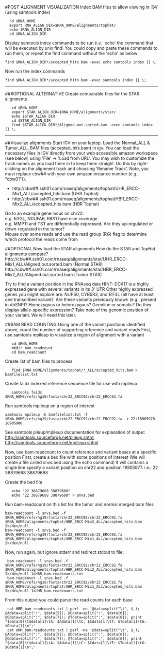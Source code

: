 #POST-ALIGNMENT VISUALIZATION
Index BAM files to allow viewing in IGV (using samtools index)

      cd $RNA_HOME
      export RNA_ALIGN_DIR=$RNA_HOME/alignments/tophat/
      echo $RNA_ALIGN_DIR
      cd $RNA_ALIGN_DIR
	
Display samtools index commands to be run (i.e. 'echo' the command that will be executed by unix find)
You could copy and paste these commands to run them, or repeat the find command without the 'echo' as below

    find $RNA_ALIGN_DIR*/accepted_hits.bam -exec echo samtools index {} \;
	        
Now run the index commands

    find $RNA_ALIGN_DIR*/accepted_hits.bam -exec samtools index {} \;

---
###OPTIONAL ALTERNATIVE
Create comparable files for the STAR alignments

       cd $RNA_HOME
       export STAR_ALIGN_DIR=$RNA_HOME/alignments/star/
       echo $STAR_ALIGN_DIR
       cd $STAR_ALIGN_DIR
       find $STAR_ALIGN_DIR*/Aligned.out.sorted.bam -exec samtools index {} \;
---

##Visualize alignments
Start IGV on your laptop. Load the Normal_ALL & Tumor_ALL, BAM files (accepted_hits.bam) in igv. You can load the necessary files in IGV directly from your web accessible amazon workspace (see below) using 'File' -> 'Load from URL'. You may wish to customize the track names as you load them in to keep them straight. Do this by right-clicking on the alignment track and choosing 'Rename Track'. Note, you must replace cbw## with your own amazon instance number (e.g., "cbw01")).
* http://cbw##.ssh01.com/rnaseq/alignments/tophat/UHR_ERCC-Mix1_ALL/accepted_hits.bam (UHR Tophat)
* http://cbw##.ssh01.com/rnaseq/alignments/tophat/HBR_ERCC-Mix2_ALL/accepted_hits.bam (HBR Tophat)

Go to an example gene locus on chr22:  
e.g. EIF3L, NDUFA6, RBX1 have nice coverage  
e.g. MMP11 and TST are differentially expressed. Are they up-regulated or down-regulated in the tumor?  
Mouse over some reads and use the read group (RG) flag to determine which protocol the reads come from  
	
##OPTIONAL
Now load the STAR alignments
How do the STAR and TopHat alignments compare?
 http://cbw##.ssh01.com/rnaseq/alignments/star/UHR_ERCC-Mix1_ALL/Aligned.out.sorted.bam (Normal STAR)
 http://cbw##.ssh01.com/rnaseq/alignments/star/HBR_ERCC-Mix2_ALL/Aligned.out.sorted.bam (Tumor STAR)
	
Try to find a variant position in the RNAseq data
HINT: DDX17 is a highly expressed gene with several variants in its 3' UTR
Other highly expressed genes you might explore are: NUP50, CYB5R3, and EIF3L (all have at least one transcribed variant)`
Are these variants previously known (e.g., present in dbSNP)?
Homozygous or heterozygous?
Germline or somatic?
Do they display allele-specific expression?
Take note of the genomic position of your variant. We will need this later.
	
##BAM READ COUNTING
Using one of the variant positions identified above, count the number of supporting reference and variant reads
First, use samtools mpileup to visualize a region of alignment with a variant

       cd $RNA_HOME
       mkdir bam_readcount
       cd bam_readcount
	
Create list of bam files to process

       find $RNA_HOME/alignments/tophat/*_ALL/accepted_hits.bam > bamfilelist.txt
	
Create faidx indexed reference sequence file for use with mpileup

       samtools faidx $RNA_HOME/refs/hg19/fasta/chr22_ERCC92/chr22_ERCC92.fa
	
Run samtools mpileup on a region of interest

    samtools mpileup -b bamfilelist.txt -f $RNA_HOME/refs/hg19/fasta/chr22_ERCC92/chr22_ERCC92.fa -r 22:18905970-18905980
	
See samtools pileup/mpileup documentation for explanation of output
 http://samtools.sourceforge.net/pileup.shtml
 http://samtools.sourceforge.net/mpileup.shtml
	
Now, use bam-readcount to count reference and variant bases at a specific position
First, create a bed file with some positions of interest (We will create a file called snvs.bed using the echo command)
It will contains a single line specify a variant position on chr22 and position 18905977.  i.e.:
22	38879688	38879688
	
Create the bed file

       echo "22 38879688 38879688"
       echo "22 38879688 38879688" > snvs.bed
	
Run bam-readcount on this list for the tumor and normal merged bam files

    bam-readcount -l snvs.bed -f $RNA_HOME/refs/hg19/fasta/chr22_ERCC92/chr22_ERCC92.fa $RNA_HOME/alignments/tophat/HBR_ERCC-Mix2_ALL/accepted_hits.bam 2>/dev/null
    bam-readcount -l snvs.bed -f $RNA_HOME/refs/hg19/fasta/chr22_ERCC92/chr22_ERCC92.fa $RNA_HOME/alignments/tophat/UHR_ERCC-Mix1_ALL/accepted_hits.bam 2>/dev/null
	
Now, run again, but ignore stderr and redirect stdout to file:

     bam-readcount -l snvs.bed -f $RNA_HOME/refs/hg19/fasta/chr22_ERCC92/chr22_ERCC92.fa $RNA_HOME/alignments/tophat/HBR_ERCC-Mix2_ALL/accepted_hits.bam 2>/dev/null 1>HBR_bam-readcounts.txt
     bam-readcount -l snvs.bed -f $RNA_HOME/refs/hg19/fasta/chr22_ERCC92/chr22_ERCC92.fa $RNA_HOME/alignments/tophat/UHR_ERCC-Mix1_ALL/accepted_hits.bam 2>/dev/null 1>UHR_bam-readcounts.txt
	
From this output you could parse the read counts for each base

     cat HBR_bam-readcounts.txt | perl -ne '@data=split("\t", $_); @Adata=split(":", $data[5]); @Cdata=split(":", $data[6]); @Gdata=split(":", $data[7]); @Tdata=split(":", $data[8]); print "$data[0]\t$data[1]\tA: $Adata[1]\tC: $Cdata[1]\tT: $Tdata[1]\tG: $Gdata[1]\n";'
     cat UHR_bam-readcounts.txt | perl -ne '@data=split("\t", $_); @Adata=split(":", $data[5]); @Cdata=split(":", $data[6]); @Gdata=split(":", $data[7]); @Tdata=split(":", $data[8]); print "$data[0]\t$data[1]\tA: $Adata[1]\tC: $Cdata[1]\tT: $Tdata[1]\tG: $Gdata[1]\n";'
